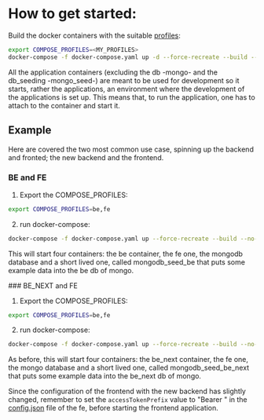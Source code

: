 # How to get started:

Build the docker containers with the suitable [profiles](https://docs.docker.com/compose/profiles/): 

```bash
export COMPOSE_PROFILES=<MY_PROFILES>
docker-compose -f docker-compose.yaml up -d --force-recreate --build --no-deps
```

All the application containers (excluding the db -mongo- and the db_seeding -mongo_seed-) are meant to be used for development so it starts, rather the applications, an environment where the development of the applications is set up. This means that, to run the application, one has to attach to the container and start it. 

## Example

Here are covered the two most common use case, spinning up the backend and fronted; the new backend and the frontend. 

### BE and FE

1. Export the COMPOSE_PROFILES:
```bash
export COMPOSE_PROFILES=be,fe
```
2. run docker-compose:
```bash
docker-compose -f docker-compose.yaml up --force-recreate --build --no-deps -d
```

This will start four containers: the be container, the fe one, the mongodb database and a short lived one, called mongodb_seed_be that puts some example data into the be db of mongo.

### BE_NEXT and FE

1. Export the COMPOSE_PROFILES:
```bash
export COMPOSE_PROFILES=be,fe
```
2. run docker-compose:
```bash
docker-compose -f docker-compose.yaml up --force-recreate --build --no-deps -d
```

As before, this will start four containers: the be_next container, the fe one, the mongo database and a short lived one, called mongodb_seed_be_next that puts some example data into the be_next db of mongo.

Since the configuration of the frontend with the new backend has slightly changed, remember to set the `accessTokenPrefix` value to "Bearer " in the [config.json](./config/frontend/config.json#3) file of the fe, before starting the frontend application.
